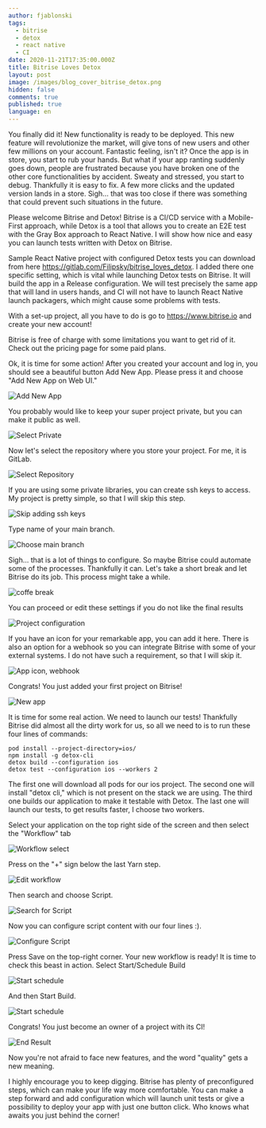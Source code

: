 ```yaml
---
author: fjablonski
tags:
  - bitrise
  - detox
  - react native
  - CI
date: 2020-11-21T17:35:00.000Z
title: Bitrise Loves Detox
layout: post
image: /images/blog_cover_bitrise_detox.png
hidden: false
comments: true
published: true
language: en
---
```


You finally did it! New functionality is ready to be deployed. This new feature will revolutionize the market, will give tons of new users and other few millions on your account. Fantastic feeling, isn't it? Once the app is in store, you start to rub your hands. But what if your app ranting suddenly goes down, people are frustrated because you have broken one of the other core functionalities by accident. Sweaty and stressed, you start to debug. Thankfully it is easy to fix. A few more clicks and the updated version lands in a store. Sigh... that was too close if there was something that could prevent such situations in the future.

Please welcome Bitrise and Detox! Bitrise is a CI/CD  service with a Mobile-First approach, while Detox is a tool that allows you to create an E2E test with the Gray Box approach to React Native. I will show how nice and easy you can launch tests written with Detox on Bitrise.

Sample React Native project with configured Detox tests you can download from here https://gitlab.com/Filipsky/bitrise_loves_detox.
I added there one specific setting, which is vital while launching Detox tests on Bitrise. It will build the app in a Release configuration. We will test precisely the same app that will land in users hands, and CI will not have to launch React Native launch packagers, which might cause some problems with tests.

With a set-up project, all you have to do is go to https://www.bitrise.io and create your new account!

Bitrise is free of charge with some limitations you want to get rid of it. Check out the pricing page for some paid plans.

Ok, it is time for some action! After you created your account and log in, you should see a beautiful button Add New App. Please press it and choose "Add New App on Web UI."

![Add New App](../../static/images/bitrise_loves_detox/add-new-app.png "")

You probably would like to keep your super project private, but you can make it public as well.

![Select Private](../../static/images/bitrise_loves_detox/select-private.png "")

Now let's select the repository where you store your project. For me, it is GitLab.

![Select Repository](../../static/images/bitrise_loves_detox/repo-select.png "")

If you are using some private libraries, you can create ssh keys to access. My project is pretty simple, so that I will skip this step.

![Skip adding ssh keys](../../static/images/bitrise_loves_detox/ssh-keys.png "")

Type name of your main branch.

![Choose main branch](../../static/images/bitrise_loves_detox/choose-branch.png "")

Sigh... that is a lot of things to configure. So maybe Bitrise could automate some of the processes. Thankfully it can. Let's take a short break and let Bitrise do its job. This process might take a while.

![coffe break](../../static/images/bitrise_loves_detox/coffe-break.png "")

You can proceed or edit these settings if you do not like the final results

![Project configuration](../../static/images/bitrise_loves_detox/configuration.png "")

If you have an icon for your remarkable app, you can add it here. There is also an option for a webhook so you can integrate Bitrise with some of your external systems. I do not have such a requirement, so that I will skip it.

![App icon, webhook](../../static/images/bitrise_loves_detox/webhook-app-icon.png "")

Congrats! You just added your first project on Bitrise!

![New app](../../static/images/bitrise_loves_detox/your_new_app.png "")

It is time for some real action. We need to launch our tests! Thankfully Bitrise did almost all the dirty work for us, so all we need to is to run these four lines of commands:
```shell
pod install --project-directory=ios/
npm install -g detox-cli
detox build --configuration ios
detox test --configuration ios --workers 2
```

The first one will download all pods for our ios project. The second one will install "detox cli," which is not present on the stack we are using.  The third one builds our application to make it testable with Detox. The last one will launch our tests, to get results faster, I choose two workers.

Select your application on the top right side of the screen and then select the "Workflow" tab

![Workflow select](../../static/images/bitrise_loves_detox/workflow-select.png "")

Press on the "+" sign below the last Yarn step. 

![Edit workflow](../../static/images/bitrise_loves_detox/edit_workflow.png "")

Then search and choose Script.

![Search for Script](../../static/images/bitrise_loves_detox/search_script.png "")

Now you can configure script content with our four lines :).

![Configure Script](../../static/images/bitrise_loves_detox/script_edit.png "")

Press Save on the top-right corner. 
Your new workflow is ready! It is time to check this beast in action.
Select Start/Schedule Build

![Start schedule](../../static/images/bitrise_loves_detox/start_schedule.png "")

And then Start Build.

![Start schedule](../../static/images/bitrise_loves_detox/run_build.png "")

Congrats! You just become an owner of a project with its CI!

![End Result](../../static/images/bitrise_loves_detox/end_result.png "")

Now you're not afraid to face new features, and the word "quality" gets a new meaning.

I highly encourage you to keep digging. Bitrise has plenty of preconfigured steps, which can make your life way more comfortable. You can make a step forward and add configuration which will launch unit tests or give a possibility to deploy your app with just one button click. Who knows what awaits you just behind the corner!



